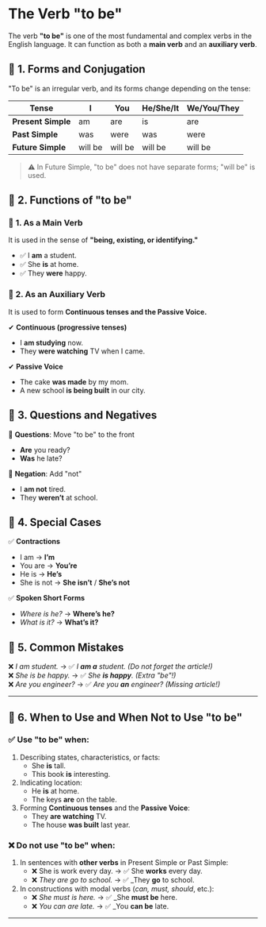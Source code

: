 # The Verb "to be"

The verb **"to be"** is one of the most fundamental and complex verbs in the English language. It can function as both a **main verb** and an **auxiliary verb**.

## 🔹 1. Forms and Conjugation

"To be" is an irregular verb, and its forms change depending on the tense:

| Tense              | I       | You     | He/She/It | We/You/They |
| ------------------ | ------- | ------- | --------- | ----------- |
| **Present Simple** | am      | are     | is        | are         |
| **Past Simple**    | was     | were    | was       | were        |
| **Future Simple**  | will be | will be | will be   | will be     |

> ⚠️ In Future Simple, "to be" does not have separate forms; "will be" is used.

## 🔹 2. Functions of "to be"

### 📌 **1. As a Main Verb**

It is used in the sense of **"being, existing, or identifying."**

- ✅ I **am** a student.
- ✅ She **is** at home.
- ✅ They **were** happy.

### 📌 **2. As an Auxiliary Verb**

It is used to form **Continuous tenses and the Passive Voice.**

✔ **Continuous (progressive tenses)**

- I **am studying** now.
- They **were watching** TV when I came.

✔ **Passive Voice**

- The cake **was made** by my mom.
- A new school **is being built** in our city.

## 🔹 3. Questions and Negatives

💬 **Questions**: Move "to be" to the front

- **Are** you ready?
- **Was** he late?

🚫 **Negation**: Add "not"

- I **am not** tired.
- They **weren’t** at school.

## 🔹 4. Special Cases

✅ **Contractions**

- I am → **I’m**
- You are → **You’re**
- He is → **He’s**
- She is not → **She isn’t** / **She’s not**

✅ **Spoken Short Forms**

- _Where is he?_ → **Where’s he?**
- _What is it?_ → **What’s it?**

## 🔹 5. Common Mistakes

❌ _I am student._ → ✅ _I **am a** student._ _(Do not forget the article!)_  
❌ _She is be happy._ → ✅ _She **is happy**._ _(Extra "be"!)_  
❌ _Are you engineer?_ → ✅ _Are you **an** engineer?_ _(Missing article!)_

---

## 🔹 6. When to Use and When Not to Use "to be"

### ✅ Use "to be" when:

1. Describing states, characteristics, or facts:
   - She **is** tall.
   - This book **is** interesting.
2. Indicating location:
   - He **is** at home.
   - The keys **are** on the table.
3. Forming **Continuous tenses** and the **Passive Voice**:
   - They **are watching** TV.
   - The house **was built** last year.

### ❌ Do not use "to be" when:

1. In sentences with **other verbs** in Present Simple or Past Simple:
   - ❌ She is work every day. → ✅ She **works** every day.
   - ❌ _They are go to school._ → ✅ \_They **go** to school.
2. In constructions with modal verbs (_can, must, should_, etc.):
   - ❌ _She must is here._ → ✅ \_She **must be** here.
   - ❌ _You can are late._ → ✅ \_You **can be** late.

---
